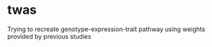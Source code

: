 # twas
Trying to recreate genotype-expression-trait pathway using weights provided by previous studies
